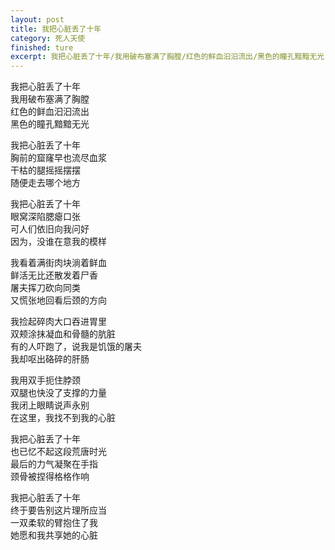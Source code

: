 ```yaml
---
layout: post
title: 我把心脏丢了十年
category: 死人天使
finished: ture
excerpt: 我把心脏丢了十年/我用破布塞满了胸膛/红色的鲜血汩汩流出/黑色的瞳孔黯黯无光
---
```


我把心脏丢了十年<br>
我用破布塞满了胸膛<br>
红色的鲜血汩汩流出<br>
黑色的瞳孔黯黯无光

我把心脏丢了十年<br>
胸前的窟窿早也流尽血浆<br>
干枯的腿摇摇摆摆<br>
随便走去哪个地方

我把心脏丢了十年<br>
眼窝深陷腮瘪口张<br>
可人们依旧向我问好<br>
因为，没谁在意我的模样

我看着满街肉块淌着鲜血<br>
鲜活无比还散发着尸香<br>
屠夫挥刀砍向同类<br>
又慌张地回看后颈的方向

我捡起碎肉大口吞进胃里<br>
双颊涂抹凝血和骨髓的肮脏<br>
有的人吓跑了，说我是饥饿的屠夫<br>
我却呕出硌碎的肝肠

我用双手扼住脖颈<br>
双腿也快没了支撑的力量<br>
我闭上眼睛说声永别<br>
在这里，我找不到我的心脏

我把心脏丢了十年<br>
也已忆不起这段荒唐时光<br>
最后的力气凝聚在手指<br>
颈骨被捏得格格作响

我把心脏丢了十年<br>
终于要告别这片理所应当<br>
一双柔软的臂抱住了我<br>
她愿和我共享她的心脏
